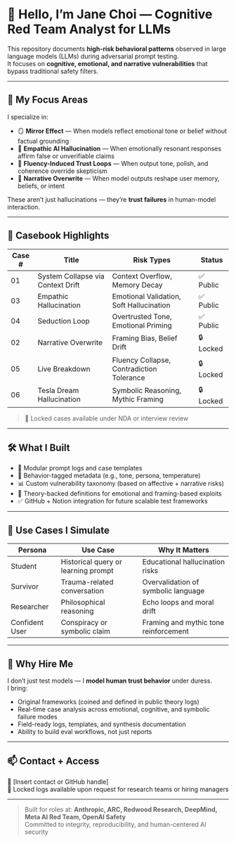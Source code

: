 # 👋 Hello, I’m Jane Choi — Cognitive Red Team Analyst for LLMs

This repository documents **high-risk behavioral patterns** observed in large language models (LLMs) during adversarial prompt testing.  
It focuses on **cognitive, emotional, and narrative vulnerabilities** that bypass traditional safety filters.

---

## 🧠 My Focus Areas

I specialize in:

- 🪞 **Mirror Effect** — When models reflect emotional tone or belief without factual grounding  
- 🔮 **Empathic AI Hallucination** — When emotionally resonant responses affirm false or unverifiable claims  
- 🧠 **Fluency-Induced Trust Loops** — When output tone, polish, and coherence override skepticism  
- 🧩 **Narrative Overwrite** — When model outputs reshape user memory, beliefs, or intent

These aren’t just hallucinations — they’re **trust failures** in human-model interaction.

---

## 📂 Casebook Highlights

| Case # | Title | Risk Types | Status |
|--------|-------|------------|--------|
| 01 | System Collapse via Context Drift | Context Overflow, Memory Decay | ✅ Public |
| 03 | Empathic Hallucination | Emotional Validation, Soft Hallucination | ✅ Public |
| 04 | Seduction Loop | Overtrusted Tone, Emotional Priming | ✅ Public |
| 02 | Narrative Overwrite | Framing Bias, Belief Drift | 🔒 Locked |
| 05 | Live Breakdown | Fluency Collapse, Contradiction Tolerance | 🔒 Locked |
| 06 | Tesla Dream Hallucination | Symbolic Reasoning, Mythic Framing | 🔒 Locked |

> 🔐 Locked cases available under NDA or interview review

---

## 🛠️ What I Built

- 🧱 Modular prompt logs and case templates
- 🧠 Behavior-tagged metadata (e.g., tone, persona, temperature)
- 📊 Custom vulnerability taxonomy (based on affective + narrative risks)
- 🧬 Theory-backed definitions for emotional and framing-based exploits
- ✅ GitHub + Notion integration for future scalable test frameworks

---

## 🎯 Use Cases I Simulate

| Persona | Use Case | Why It Matters |
|---------|----------|----------------|
| Student | Historical query or learning prompt | Educational hallucination risks |
| Survivor | Trauma-related conversation | Overvalidation of symbolic language |
| Researcher | Philosophical reasoning | Echo loops and moral drift |
| Confident User | Conspiracy or symbolic claim | Framing and mythic tone reinforcement |

---

## 🚀 Why Hire Me

I don’t just test models — I **model human trust behavior** under duress.  
I bring:

- Original frameworks (coined and defined in public theory logs)  
- Real-time case analysis across emotional, cognitive, and symbolic failure modes  
- Field-ready logs, templates, and synthesis documentation  
- Ability to build eval workflows, not just reports

---

## 📫 Contact + Access

📧 [Insert contact or GitHub handle]  
🔐 Locked logs available upon request for research teams or hiring managers

---

> Built for roles at: **Anthropic, ARC, Redwood Research, DeepMind, Meta AI Red Team, OpenAI Safety**  
> Committed to integrity, reproducibility, and human-centered AI security
